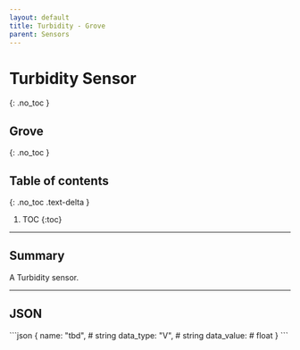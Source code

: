 ```yaml
---
layout: default
title: Turbidity - Grove
parent: Sensors
---
```


# Turbidity Sensor
{: .no_toc }
## Grove
{: .no_toc }

## Table of contents
{: .no_toc .text-delta }

1. TOC
{:toc}

---

## Summary

A Turbidity sensor.

---

## JSON 

<div class="code-example" markdown="1">
```json
{
  name: "tbd",      # string
  data_type: "V",   # string
  data_value:       # float
}
```
</div>